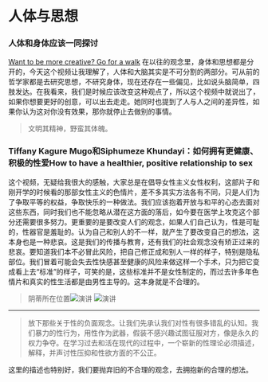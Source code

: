 # 人体与思想  

### 人体和身体应该一同探讨
[Want to be more creative? Go for a walk](https://www.ted.com/talks/marily_oppezzo_want_to_be_more_creative_go_for_a_walk)
在以往的观念里，身体和思想都是分开的，今天这个视频让我理解了，人体和大脑其实是不可分割的两部分。可从前的哲学家都是去研究思想，不研究身体，现在还存在一些偏见，比如说头脑简单，四肢发达。在我看来，我们是时候应该改变这种观点了，所以这个视频中就说出了，如果你想要更好的创意，可以出去走走。她同时也提到了人与人之间的差异性，如果你认为这对你没有效果，那你就停止去做别的事情。  
> 文明其精神，野蛮其体魄。

### Tiffany Kagure Mugo和Siphumeze Khundayi：如何拥有更健康、积极的性爱How to have a healthier, positive relationship to sex  
这个视频，无疑给我很大的感触，大家总是在倡导女性主义女性权利，这部片子和刚开学的时候看的那部女性主义的色情片，差不多其实方法各有不同，只是人们为了争取平等的权益，争取快乐的一种做法。我们应该抱着开放与和平的心态去面对这些东西，同时我们也不能忽略从潜在这方面的落后，如今要在医学上攻克这个部分还需要很多努力。更重要的是要改变人们的观念，如果人们自己认为，性是可耻的，性器官是羞耻的。认为自己和别人的不一样，就产生了要改变自己的想法，这本身也是一种悲哀。这是我们的传播与教育，还有我们的社会观念没有矫正过来的悲哀。要知道我们本不必冒此风险，把自己修正成和别人一样的样子，特别是隐私部位。我们冒着可能会失去性快感甚至健康的风险来做这样一个手术，只为把它变成看上去“标准”的样子，可笑的是，这些标准并不是女性制定的，而过去许多年色情片和真实的性生活都是由男性主导的。这本身就是不合理的。  

> 阴蒂所在位置![演讲](https://gss2.bdstatic.com/-fo3dSag_xI4khGkpoWK1HF6hhy/baike/c0%3Dbaike116%2C5%2C5%2C116%2C38/sign=dd81d2bac4ea15ce55e3e85bd7695196/0df431adcbef7609958c25a023dda3cc7cd99e0e.jpg)
![演讲](https://gss3.bdstatic.com/-Po3dSag_xI4khGkpoWK1HF6hhy/baike/crop%3D0%2C6%2C587%2C387%3Bc0%3Dbaike80%2C5%2C5%2C80%2C26/sign=bc95511cdb00baa1ae631dfb7a209524/d31b0ef41bd5ad6efe6cf81a8bcb39dbb7fd3cac.jpg)
******

> 放下那些关于性的负面观念。让我们先承认我们对性有很多错乱的认知。我们暴力的性行为，用性作为武器，假装不感兴趣试图征服对方，像是永久的权力争夺。在学习过去和活在现代的过程中，一个崭新的性理论必须描述，解释，并声讨性压抑和性欲方面的不公正。  

这里的描述也特别好，我们要抛弃旧的不合理的观念，去拥抱新的合理的想法。
